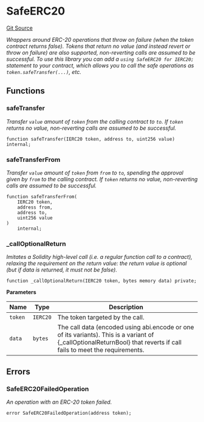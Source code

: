 # SafeERC20
[Git Source](https://github.com/moss-eth/zap/blob/633c02e3c1d55b8cd7b9a28033f9517a34a72a75/src/utils/SafeTransferERC20.sol)

*Wrappers around ERC-20 operations that throw on failure (when the token
contract returns false). Tokens that return no value (and instead revert or
throw on failure) are also supported, non-reverting calls are assumed to be
successful.
To use this library you can add a `using SafeERC20 for IERC20;` statement to
your contract,
which allows you to call the safe operations as `token.safeTransfer(...)`,
etc.*


## Functions
### safeTransfer

*Transfer `value` amount of `token` from the calling contract to
`to`. If `token` returns no value,
non-reverting calls are assumed to be successful.*


```solidity
function safeTransfer(IERC20 token, address to, uint256 value) internal;
```

### safeTransferFrom

*Transfer `value` amount of `token` from `from` to `to`, spending the
approval given by `from` to the
calling contract. If `token` returns no value, non-reverting calls are
assumed to be successful.*


```solidity
function safeTransferFrom(
    IERC20 token,
    address from,
    address to,
    uint256 value
)
    internal;
```

### _callOptionalReturn

*Imitates a Solidity high-level call (i.e. a regular function call to
a contract), relaxing the requirement
on the return value: the return value is optional (but if data is
returned, it must not be false).*


```solidity
function _callOptionalReturn(IERC20 token, bytes memory data) private;
```
**Parameters**

|Name|Type|Description|
|----|----|-----------|
|`token`|`IERC20`|The token targeted by the call.|
|`data`|`bytes`|The call data (encoded using abi.encode or one of its variants). This is a variant of {_callOptionalReturnBool} that reverts if call fails to meet the requirements.|


## Errors
### SafeERC20FailedOperation
*An operation with an ERC-20 token failed.*


```solidity
error SafeERC20FailedOperation(address token);
```

